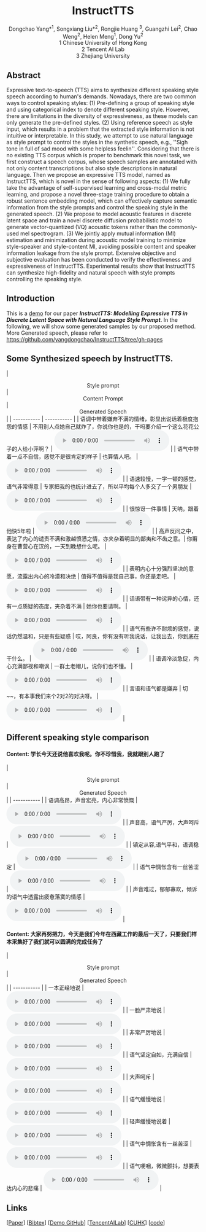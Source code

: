 # <center> InstructTTS </center>

<center> Dongchao Yang*<sup>1</sup>, Songxiang Liu*<sup>2</sup>, Rongjie Huang <sup>3</sup>, Guangzhi Lei<sup>2</sup>, Chao Weng<sup>2</sup>, Helen Meng<sup>1</sup>, Dong Yu<sup>2</sup></center> 
 
<center> 1 Chinese University of Hong Kong </center>
<center> 2 Tencent AI Lab</center>
<center> 3 Zhejiang University</center>

## Abstract
Expressive text-to-speech (TTS) aims to synthesize different speaking style speech according to human's demands. Nowadays, there are two common ways to control speaking styles: (1) Pre-defining a group of speaking style and using categorical index to denote different speaking style. However, there are limitations in the diversity of expressiveness, as these models can only generate the pre-defined styles. (2) Using reference speech as style input, which results in a problem that the extracted style information is not intuitive or interpretable.
In this study, we attempt to use natural language as style prompt to control the styles in the synthetic speech, e.g., ''Sigh tone in full of sad mood with some helpless feelin''.
Considering that there is no existing TTS corpus which is proper to benchmark this novel task, we first construct a speech corpus, whose speech samples are annotated with not only content transcriptions but also style descriptions in natural language.
Then we propose an expressive TTS model, named as InstructTTS, which is novel in the sense of following aspects:
(1) We fully take the advantage of self-supervised learning and cross-modal metric learning, and propose a novel three-stage training procedure to obtain a robust sentence embedding model, which can effectively capture semantic information from the style prompts and control the speaking style in the generated speech.
(2) We propose to model acoustic features in discrete latent space and train a novel discrete diffusion probabilistic model to generate vector-quantized (VQ) acoustic tokens rather than the commonly-used mel spectrogram. 
(3) We jointly apply mutual information (MI) estimation and minimization during acoustic model training to minimize style-speaker and style-content MI, avoiding possible content and speaker information leakage from the style prompt.
Extensive objective and subjective evaluation has been conducted to verify the effectiveness and expressiveness of InstructTTS. Experimental results show that InstructTTS can synthesize high-fidelity and natural speech with style prompts controlling the speaking style.

## Introduction
This is a [demo](http://dongchaoyang.top/InstructTTS//) for our paper **_InstructTTS: Modelling Expressive TTS in Discrete Latent Space with Natural Language Style Prompt_**. In the following, we will show some generated samples by our proposed method. More Generated speech, please refer to https://github.com/yangdongchao/InstructTTS/tree/gh-pages


## Some Synthesized speech by InstructTTS.

| <center> Style prompt </center> | <center> Content Prompt </center> | <center> Generated Speech </center>|
| -----------     |  -----------     |
| 语调中带着嫌弃不满的情绪，彰显出说话着极度抱怨的情感 | 不用别人点她自己就炸了，你说你也是的，干吗要介绍一个这么花花公子的人给小萍啊？ | <audio src="InstructTTS_mel/tx_emulate_00_102_0003_000034.wav" controls preload></audio> |
| 语气中带着一点不自信，感觉不是很肯定的样子 | 也算情人吧。 | <audio src="InstructTTS_mel/tx_emulate_00_103_0001_000037.wav" controls preload></audio> |
| 语速较慢，一字一顿的感觉，语气非常得意 | 专家把我的也统计进去了，所以平均每个人多交了一个男朋友 | <audio src="InstructTTS_mel/tx_emulate_00_114_0002_000002.wav" controls preload></audio> |
| 很惊讶一件事情 | 天呐，跟着他快5年啦 | <audio src="InstructTTS_mel/tx_emotion_00309000228.wav" controls preload></audio> |
| 高声反问之中，表达了内心的谴责不满和激越愤懑之情，亦夹杂着明显的鄙夷和不齿之意。| 你甭身在曹营心在汉的，一天到晚想什么呢。 | <audio src="InstructTTS_mel/tx_emulate_02_242_0002_000071.wav" controls preload></audio> |
| 表明内心十分强烈坚决的意愿，流露出内心的冷漠和决绝 | 值得不值得是我自己事，你还是走吧。 | <audio src="InstructTTS_mel/tx_xiao_0100105000370.wav" controls preload></audio> |
| 话语带有一种诧异的心情，还有一点质疑的态度，夹杂着不满 | 她你也要请啊。 | <audio src="InstructTTS_mel/tx_emulate_02_255_0001_000067.wav" controls preload></audio> |
| 语气有些许不耐烦的感觉，说话仍然温和，只是有些疑惑 | 哎，阿良，你有没有听我说话，让我出去，你到底在干什么。 | <audio src="InstructTTS_mel/tx_xiao_0200106000561.wav" controls preload></audio> |
| 语调冷淡急促，内心充满鄙视和嘲讽 | 一群土老帽儿，说你们也不懂。 | <audio src="InstructTTS_mel/tx_emulate_02_256_0006_000059.wav" controls preload></audio> |
| 言语和语气都是嫌弃 | 切~~，有本事我们来个2对2的对决呀。 | <audio src="InstructTTS_mel/tx_emotion_00304000102.wav" controls preload></audio> |


## Different speaking style comparison

#### Content: 学长今天还说他喜欢我呢。你不珍惜我，我就跟别人跑了

| <center> Style prompt </center> | <center> Generated Speech </center>|
| -----------  |
| 语调高昂，声音宏亮，内心非常愤慨 | <audio src="demo/101.wav" controls preload></audio> |
| 声音高，语气严厉，大声呵斥 | <audio src="demo/108.wav" controls preload></audio> |
| 镇定从容,语气平和，语调稳定 | <audio src="demo/109.wav" controls preload></audio> |
| 语气中惆怅含有一丝苦涩 | <audio src="demo/115.wav" controls preload></audio> |
| 声音难过，郁郁寡欢，倾诉的语气中透露出疲惫落寞的情感 | <audio src="demo/116.wav" controls preload></audio> |

#### Content: 大家再努把力，今天是我们今年在西藏工作的最后一天了，只要我们样本采集好了我们就可以圆满的完成任务了

| <center> Style prompt </center> | <center> Generated Speech </center>|
| -----------  |
| 一本正经地说 | <audio src="demo2/1.wav" controls preload></audio> |
| 一脸严肃地说 | <audio src="demo2/2.wav" controls preload></audio> |
| 非常严厉地说 | <audio src="demo2/3.wav" controls preload></audio> |
| 语气坚定自如，充满自信 | <audio src="demo2/4.wav" controls preload></audio> |
| 大声呵斥 | <audio src="demo2/5.wav" controls preload></audio> |
| 语气缓慢地说 | <audio src="demo2/6.wav" controls preload></audio> |
| 轻声缓慢地说着 | <audio src="demo2/7.wav" controls preload></audio> |
| 语气中惆怅含有一丝苦涩 | <audio src="demo2/8.wav" controls preload></audio> |
| 语气哽咽，微微颤抖，想要表达内心的悲痛 | <audio src="demo2/9.wav" controls preload></audio> |

## Links

[[Paper](https://arxiv.org/abs/2301.13662)] [[Bibtex]()] [[Demo GitHub](http://dongchaoyang.top/PromptLM-TTS)] [[TencentAILab](https://ai.tencent.com/ailab/zh/index)] [[CUHK]()] [[code]()]

